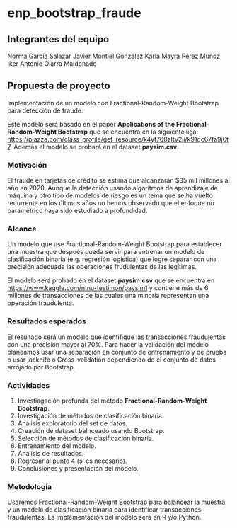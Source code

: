 # enp_bootstrap_fraude

## Integrantes del equipo

Norma García Salazar
Javier Montiel González
Karla Mayra Pérez Muñoz
Iker Antonio Olarra Maldonado

## Propuesta de proyecto

Implementación de un modelo con Fractional-Random-Weight Bootstrap para detección de fraude.

Este modelo será basado en el paper __Applications of the Fractional-Random-Weight Bootstrap__ que se encuentra en la siguiente liga: https://piazza.com/class_profile/get_resource/k4yt760zltv2ji/k91qc67fa9j6t7. Además el modelo se probará en el dataset __paysim.csv__.

### Motivación

El fraude en tarjetas de crédito se estima que alcanzarán $35 mil millones al año en 2020. Aunque la detección usando algoritmos de aprendizaje de máquina y otro tipo de modelos de riesgo es un tema que se ha vuelto recurrente en los últimos años no hemos observado que el enfoque no paramétrico haya sido estudiado a profundidad.

### Alcance

Un modelo que use Fractional-Random-Weight Bootstrap para establecer una muestra que después pueda servir para entrenar un modelo de clasificación binaria (e.g. regresión logística) que logre separar con una precisión adecuada las operaciones frudulentas de las legítimas.

El modelo será probado en el dataset __paysim.csv__ que se encuentra en https://www.kaggle.com/ntnu-testimon/paysim1 y contiene más de 6 millones de transacciones de las cuales una minoría representan una operación fraudulenta. 

### Resultados esperados

El resultado será un modelo que identifique las transacciones fraudulentas con una precisión mayor al 70%. Para hacer la validación del modelo planeamos usar una separación en conjunto de entrenamiento y de prueba o usar jacknife o Cross-validation dependiendo de el conjunto de datos arrojado por Bootstrap.

### Actividades

1. Investiagación profunda del método __Fractional-Random-Weight Bootstrap__.
2. Investigación de métodos de clasificación binaria.
3. Análisis exploratorio del set de datos.
4. Creación de dataset balnceado usando Bootstrap.
5. Selección de métodos de clasificación binaria.
6. Entrenamiento del modelo.
7. Análisis de resultados.
8. Regresar al punto 4 (si es necesario).
9. Conclusiones y presentación del modelo.

### Metodología

Usaremos Fractional-Random-Weight Bootstrap para balancear la muestra y un modelo de clasificación binaria para identificar transacciones fraudulentas. La implementación del modelo será en R y/o Python. 


